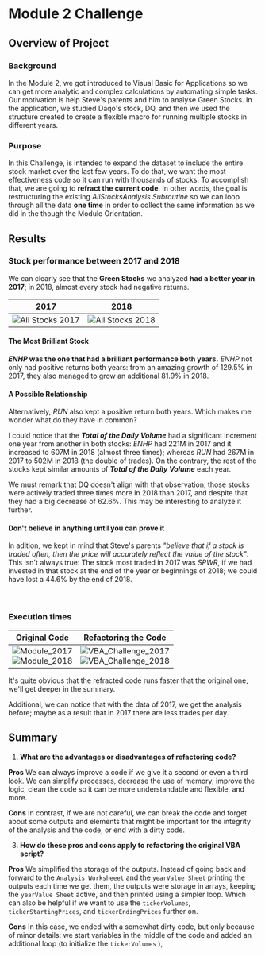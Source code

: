 # Module 2 Challenge

## Overview of Project

### Background
In the Module 2, we got introduced to Visual Basic for Applications so we can get more analytic and complex calculations by automating simple tasks. 
Our motivation is help Steve's parents and him to analyse Green Stocks. In the application, we studied Daqo's stock, DQ, and then we used the structure created to create a flexible macro for running multiple stocks in different years.

### Purpose
In this Challenge, is intended to expand the dataset to include the entire stock market over the last few years. To do that, we want the most effectiveness code so it can run with thousands of stocks.
To accomplish that, we are going to **refract the current code**. In other words, the goal is restructuring the existing *AllStocksAnalysis Subroutine* so we can loop through all the data **one time** in order to collect the same information as we did in the though the Module Orientation.


## Results

### Stock performance between 2017 and 2018

We can clearly see that the **Green Stocks** we analyzed **had a better year in 2017**; in 2018, almost every stock had negative returns.

| 2017 | 2018 |
|--|--|
| ![All Stocks 2017](https://user-images.githubusercontent.com/90414330/135783276-2b31526d-cc7f-449d-9acd-10c3986d4c78.png) | ![All Stocks 2018](https://user-images.githubusercontent.com/90414330/135783291-633043fa-9304-4151-ba92-c9f39f75e50d.png)


#### The Most Brilliant Stock
***ENHP* was the one that had a brilliant performance both years.** *ENHP* not only had positive returns both years: from an amazing growth of 129.5% in 2017, they also managed to grow an additional 81.9% in 2018.

#### A Possible Relationship
Alternatively, *RUN* also kept a positive return both years. Which makes me wonder what do they have in common?

I could notice that the ***Total of the Daily Volume*** had a significant increment one year from another in both stocks: *ENHP* had 221M in 2017 and it increased to 607M in 2018 (almost three times); whereas *RUN* had 267M in 2017 to 502M in 2018 (the double of trades). On the contrary, the rest of the stocks kept similar amounts of ***Total of the Daily Volume*** each year.

We must remark that DQ doesn't align with that observation; those stocks were actively traded three times more in 2018 than 2017, and despite that they had a big decrease of 62.6%. This may be interesting to analyze it further.

#### Don't believe in anything until you can prove it
In adition, we kept in mind that Steve's parents *"believe that if a stock is traded often, then the price will accurately reflect the value of the stock"*. This isn't always true: The stock most traded in 2017 was *SPWR*,  if we had invested in that stock at the end of the year or beginnings of 2018; we could have lost a 44.6% by the end of 2018.
<br> <br> <br>

### Execution times
| Original Code| Refactoring the Code |
|--|--|
| ![Module_2017](https://user-images.githubusercontent.com/90414330/135787208-59d76cf3-6264-4bf4-90e2-e735ec3a4be1.png)<br>![Module_2018](https://user-images.githubusercontent.com/90414330/135787207-fccbf5ef-7871-4538-9b28-ba6ff10b968b.png)| ![VBA_Challenge_2017](https://user-images.githubusercontent.com/90414330/135786417-b1b35f2f-dc9d-4ba6-8a6b-c8dad5b6acfb.png) <br> ![VBA_Challenge_2018](https://user-images.githubusercontent.com/90414330/135786422-f91b6809-6176-4281-8b8c-a58a1a7c1698.png)

It's quite obvious that the refracted code runs faster that the original one, we'll get deeper in the summary.  

Additional, we can notice that with the data of 2017, we get the analysis before; maybe as a result that in 2017 there are less trades per day.


## Summary
1.  **What are the advantages or disadvantages of refactoring code?**

**Pros**
We can always improve a code if we give it a second or even a third look. We can simplify processes, decrease the use of memory, improve the logic, clean the code so it can be more understandable and flexible, and more.

**Cons**
In contrast, if we are not careful, we can break the code and forget about some outputs and elements that might be important for the integrity of the analysis and the code, or end with a dirty code.


3.  **How do these pros and cons apply to refactoring the original VBA script?**

**Pros**
We simplified the storage of the outputs. Instead of going back and forward to the `Analysis Worksheeet` and the `yearValue Sheet` printing the outputs each time we get them, the outputs were storage in arrays, keeping the `yearValue Sheet` active, and then printed using a simpler loop. Which can also be helpful if we want to use the `tickerVolumes`, `tickerStartingPrices`, and `tickerEndingPrices` further on.

**Cons**
In this case, we ended with a somewhat dirty code, but only because of minor details: we start variables in the middle of the code and added an additional loop (to initialize the ` tickerVolumes ` ),
